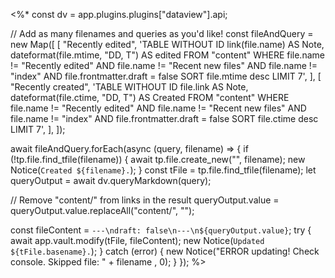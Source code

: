 <%*
const dv = app.plugins.plugins["dataview"].api;

// Add as many filenames and queries as you'd like!
const fileAndQuery = new Map([
  [
    "Recently edited",
    'TABLE WITHOUT ID link(file.name) AS Note, dateformat(file.mtime, "DD, T") AS edited FROM "content" WHERE file.name != "Recently edited" AND file.name != "Recent new files" AND file.name != "index" AND file.frontmatter.draft = false SORT file.mtime desc LIMIT 7',
  ],
  [
    "Recently created",
    'TABLE WITHOUT ID file.link AS Note, dateformat(file.ctime, "DD, T") AS Created FROM "content" WHERE file.name != "Recently edited" AND file.name != "Recent new files" AND file.name != "index" AND file.frontmatter.draft = false SORT file.ctime desc LIMIT 7',
  ],
]);



await fileAndQuery.forEach(async (query, filename) => {
  if (!tp.file.find_tfile(filename)) {
    await tp.file.create_new("", filename);
    new Notice(`Created ${filename}.`);
  }
  const tFile = tp.file.find_tfile(filename);
  let queryOutput = await dv.queryMarkdown(query);

  // Remove "content/" from links in the result
  queryOutput.value = queryOutput.value.replaceAll("content/", "");

  const fileContent = `---\ndraft: false\n---\n${queryOutput.value}`;
  try {
    await app.vault.modify(tFile, fileContent);
    new Notice(`Updated ${tFile.basename}.`);
  } catch (error) {
    new Notice("ERROR updating! Check console. Skipped file: " + filename , 0);
  }
});
%>

